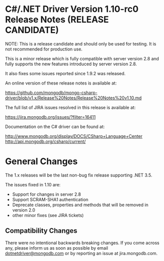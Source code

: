 C#/.NET Driver Version 1.10-rc0 Release Notes (RELEASE CANDIDATE)
=================================================================

NOTE: This is a release candidate and should only be used for testing. It is not recommended for production use.

This is a minor release which is fully compatible with server version 2.8 and fully supports
the new features introduced by server version 2.8.

It also fixes some issues reported since 1.9.2 was released.

An online version of these release notes is available at:

https://github.com/mongodb/mongo-csharp-driver/blob/v1.x/Release%20Notes/Release%20Notes%20v1.10.md

The full list of JIRA issues resolved in this release is available at:

https://jira.mongodb.org/issues/?filter=16411

Documentation on the C# driver can be found at:

http://www.mongodb.org/display/DOCS/CSharp+Language+Center
http://api.mongodb.org/csharp/current/

General Changes
===============

The 1.x releases will be the last non-bug fix release supporting .NET 3.5.

The issues fixed in 1.10 are:

- Support for changes in server 2.8
- Support SCRAM-SHA1 authentication
- Deprecate classes, properties and methods that will be removed in version 2.0
- other minor fixes (see JIRA tickets)

Compatibility Changes
---------------------

There were no intentional backwards breaking changes.  If you come across any,
please inform us as soon as possible by email dotnetdriver@mongodb.com or by reporting 
an issue at jira.mongodb.com.
